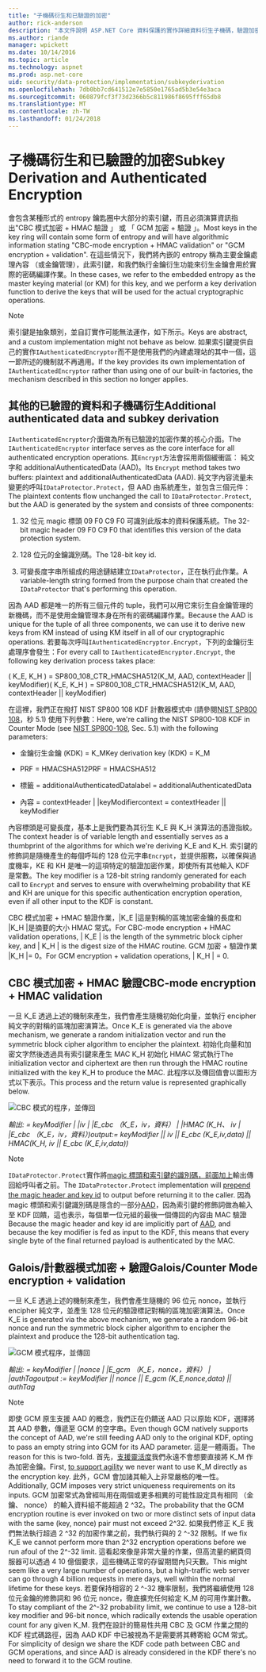 ```yaml
---
title: "子機碼衍生和已驗證的加密"
author: rick-anderson
description: "本文件說明 ASP.NET Core 資料保護的實作詳細資料衍生子機碼，驗證加密。"
ms.author: riande
manager: wpickett
ms.date: 10/14/2016
ms.topic: article
ms.technology: aspnet
ms.prod: asp.net-core
uid: security/data-protection/implementation/subkeyderivation
ms.openlocfilehash: 7db0bb7cd641512e7e5850e1765ad5b3e54e3aca
ms.sourcegitcommit: 060879fcf3f73d2366b5c811986f8695fff65db8
ms.translationtype: MT
ms.contentlocale: zh-TW
ms.lasthandoff: 01/24/2018
---
```

# <a name="subkey-derivation-and-authenticated-encryption"></a><span data-ttu-id="bf197-103">子機碼衍生和已驗證的加密</span><span class="sxs-lookup"><span data-stu-id="bf197-103">Subkey Derivation and Authenticated Encryption</span></span>

<a name="data-protection-implementation-subkey-derivation"></a>

<span data-ttu-id="bf197-104">會包含某種形式的 entropy 鑰匙圈中大部分的索引鍵，而且必須演算資訊指出"CBC 模式加密 + HMAC 驗證 」 或 「 GCM 加密 + 驗證 」。</span><span class="sxs-lookup"><span data-stu-id="bf197-104">Most keys in the key ring will contain some form of entropy and will have algorithmic information stating "CBC-mode encryption + HMAC validation" or "GCM encryption + validation".</span></span> <span data-ttu-id="bf197-105">在這些情況下，我們將內嵌的 entropy 稱為主要金鑰處理內容 （或金鑰管理），此索引鍵，和我們執行金鑰衍生功能來衍生金鑰會用於實際的密碼編譯作業。</span><span class="sxs-lookup"><span data-stu-id="bf197-105">In these cases, we refer to the embedded entropy as the master keying material (or KM) for this key, and we perform a key derivation function to derive the keys that will be used for the actual cryptographic operations.</span></span>

> [!NOTE]
> <span data-ttu-id="bf197-106">索引鍵是抽象類別，並自訂實作可能無法運作，如下所示。</span><span class="sxs-lookup"><span data-stu-id="bf197-106">Keys are abstract, and a custom implementation might not behave as below.</span></span> <span data-ttu-id="bf197-107">如果索引鍵提供自己的實作`IAuthenticatedEncryptor`而不是使用我們的內建處理站的其中一個，這一節所述的機制就不再適用。</span><span class="sxs-lookup"><span data-stu-id="bf197-107">If the key provides its own implementation of `IAuthenticatedEncryptor` rather than using one of our built-in factories, the mechanism described in this section no longer applies.</span></span>

<a name="data-protection-implementation-subkey-derivation-aad"></a>

## <a name="additional-authenticated-data-and-subkey-derivation"></a><span data-ttu-id="bf197-108">其他的已驗證的資料和子機碼衍生</span><span class="sxs-lookup"><span data-stu-id="bf197-108">Additional authenticated data and subkey derivation</span></span>

<span data-ttu-id="bf197-109">`IAuthenticatedEncryptor`介面做為所有已驗證的加密作業的核心介面。</span><span class="sxs-lookup"><span data-stu-id="bf197-109">The `IAuthenticatedEncryptor` interface serves as the core interface for all authenticated encryption operations.</span></span> <span data-ttu-id="bf197-110">其`Encrypt`方法會採用兩個緩衝區： 純文字和 additionalAuthenticatedData (AAD)。</span><span class="sxs-lookup"><span data-stu-id="bf197-110">Its `Encrypt` method takes two buffers: plaintext and additionalAuthenticatedData (AAD).</span></span> <span data-ttu-id="bf197-111">純文字內容流量未變更的呼叫`IDataProtector.Protect`，但 AAD 由系統產生，並包含三個元件：</span><span class="sxs-lookup"><span data-stu-id="bf197-111">The plaintext contents flow unchanged the call to `IDataProtector.Protect`, but the AAD is generated by the system and consists of three components:</span></span>

1. <span data-ttu-id="bf197-112">32 位元 magic 標頭 09 F0 C9 F0 可識別此版本的資料保護系統。</span><span class="sxs-lookup"><span data-stu-id="bf197-112">The 32-bit magic header 09 F0 C9 F0 that identifies this version of the data protection system.</span></span>

2. <span data-ttu-id="bf197-113">128 位元的金鑰識別碼。</span><span class="sxs-lookup"><span data-stu-id="bf197-113">The 128-bit key id.</span></span>

3. <span data-ttu-id="bf197-114">可變長度字串所組成的用途鏈結建立`IDataProtector`，正在執行此作業。</span><span class="sxs-lookup"><span data-stu-id="bf197-114">A variable-length string formed from the purpose chain that created the `IDataProtector` that's performing this operation.</span></span>

<span data-ttu-id="bf197-115">因為 AAD 都是唯一的所有三個元件的 tuple，我們可以用它來衍生自金鑰管理的新機碼，而不是使用金鑰管理本身在所有的密碼編譯作業。</span><span class="sxs-lookup"><span data-stu-id="bf197-115">Because the AAD is unique for the tuple of all three components, we can use it to derive new keys from KM instead of using KM itself in all of our cryptographic operations.</span></span> <span data-ttu-id="bf197-116">若要每次呼叫`IAuthenticatedEncryptor.Encrypt`，下列的金鑰衍生處理序會發生：</span><span class="sxs-lookup"><span data-stu-id="bf197-116">For every call to `IAuthenticatedEncryptor.Encrypt`, the following key derivation process takes place:</span></span>

<span data-ttu-id="bf197-117">( K_E, K_H ) = SP800_108_CTR_HMACSHA512(K_M, AAD, contextHeader || keyModifier)</span><span class="sxs-lookup"><span data-stu-id="bf197-117">( K_E, K_H ) = SP800_108_CTR_HMACSHA512(K_M, AAD, contextHeader || keyModifier)</span></span>

<span data-ttu-id="bf197-118">在這裡，我們正在撥打 NIST SP800 108 KDF 計數器模式中 (請參閱[NIST SP800 108](http://nvlpubs.nist.gov/nistpubs/Legacy/SP/nistspecialpublication800-108.pdf)，秒 5.1) 使用下列參數：</span><span class="sxs-lookup"><span data-stu-id="bf197-118">Here, we're calling the NIST SP800-108 KDF in Counter Mode (see [NIST SP800-108](http://nvlpubs.nist.gov/nistpubs/Legacy/SP/nistspecialpublication800-108.pdf), Sec. 5.1) with the following parameters:</span></span>

* <span data-ttu-id="bf197-119">金鑰衍生金鑰 (KDK) = K_M</span><span class="sxs-lookup"><span data-stu-id="bf197-119">Key derivation key (KDK) = K_M</span></span>

* <span data-ttu-id="bf197-120">PRF = HMACSHA512</span><span class="sxs-lookup"><span data-stu-id="bf197-120">PRF = HMACSHA512</span></span>

* <span data-ttu-id="bf197-121">標籤 = additionalAuthenticatedData</span><span class="sxs-lookup"><span data-stu-id="bf197-121">label = additionalAuthenticatedData</span></span>

* <span data-ttu-id="bf197-122">內容 = contextHeader | |keyModifier</span><span class="sxs-lookup"><span data-stu-id="bf197-122">context = contextHeader || keyModifier</span></span>

<span data-ttu-id="bf197-123">內容標頭是可變長度，基本上是我們要為其衍生 K_E 與 K_H 演算法的憑證指紋。</span><span class="sxs-lookup"><span data-stu-id="bf197-123">The context header is of variable length and essentially serves as a thumbprint of the algorithms for which we're deriving K_E and K_H.</span></span> <span data-ttu-id="bf197-124">索引鍵的修飾詞是隨機產生的每個呼叫的 128 位元字串`Encrypt`，並提供服務，以確保與過度機率，KE 和 KH 是唯一的這項特定的驗證加密作業，即使所有其他輸入 KDF 是常數。</span><span class="sxs-lookup"><span data-stu-id="bf197-124">The key modifier is a 128-bit string randomly generated for each call to `Encrypt` and serves to ensure with overwhelming probability that KE and KH are unique for this specific authentication encryption operation, even if all other input to the KDF is constant.</span></span>

<span data-ttu-id="bf197-125">CBC 模式加密 + HMAC 驗證作業，|K_E |這是對稱的區塊加密金鑰的長度和 |K_H |是摘要的大小 HMAC 常式。</span><span class="sxs-lookup"><span data-stu-id="bf197-125">For CBC-mode encryption + HMAC validation operations, | K_E | is the length of the symmetric block cipher key, and | K_H | is the digest size of the HMAC routine.</span></span> <span data-ttu-id="bf197-126">GCM 加密 + 驗證作業 |K_H |= 0。</span><span class="sxs-lookup"><span data-stu-id="bf197-126">For GCM encryption + validation operations, | K_H | = 0.</span></span>

## <a name="cbc-mode-encryption--hmac-validation"></a><span data-ttu-id="bf197-127">CBC 模式加密 + HMAC 驗證</span><span class="sxs-lookup"><span data-stu-id="bf197-127">CBC-mode encryption + HMAC validation</span></span>

<span data-ttu-id="bf197-128">一旦 K_E 透過上述的機制來產生，我們會產生隨機初始化向量，並執行 encipher 純文字的對稱的區塊加密演算法。</span><span class="sxs-lookup"><span data-stu-id="bf197-128">Once K_E is generated via the above mechanism, we generate a random initialization vector and run the symmetric block cipher algorithm to encipher the plaintext.</span></span> <span data-ttu-id="bf197-129">初始化向量和加密文字然後透過具有索引鍵來產生 MAC K_H 初始化 HMAC 常式執行</span><span class="sxs-lookup"><span data-stu-id="bf197-129">The initialization vector and ciphertext are then run through the HMAC routine initialized with the key K_H to produce the MAC.</span></span> <span data-ttu-id="bf197-130">此程序以及傳回值會以圖形方式以下表示。</span><span class="sxs-lookup"><span data-stu-id="bf197-130">This process and the return value is represented graphically below.</span></span>

![CBC 模式的程序，並傳回](subkeyderivation/_static/cbcprocess.png)

<span data-ttu-id="bf197-132">*輸出: = keyModifier | |iv | |E_cbc （K_E，iv，資料） | |HMAC (K_H、 iv | |E_cbc （K_E，iv，資料）)*</span><span class="sxs-lookup"><span data-stu-id="bf197-132">*output:= keyModifier || iv || E_cbc (K_E,iv,data) || HMAC(K_H, iv || E_cbc (K_E,iv,data))*</span></span>

> [!NOTE]
> <span data-ttu-id="bf197-133">`IDataProtector.Protect`實作將[magic 標頭和索引鍵的識別碼，前面加上](authenticated-encryption-details.md)輸出傳回給呼叫者之前。</span><span class="sxs-lookup"><span data-stu-id="bf197-133">The `IDataProtector.Protect` implementation will [prepend the magic header and key id](authenticated-encryption-details.md) to output before returning it to the caller.</span></span> <span data-ttu-id="bf197-134">因為 magic 標頭和索引鍵識別碼是隱含的一部分[AAD](xref:security/data-protection/implementation/subkeyderivation#data-protection-implementation-subkey-derivation-aad)，因為索引鍵的修飾詞做為輸入至 KDF 回饋，這也表示，每個單一位元組的最後一個傳回的內容由 MAC 驗證</span><span class="sxs-lookup"><span data-stu-id="bf197-134">Because the magic header and key id are implicitly part of [AAD](xref:security/data-protection/implementation/subkeyderivation#data-protection-implementation-subkey-derivation-aad), and because the key modifier is fed as input to the KDF, this means that every single byte of the final returned payload is authenticated by the MAC.</span></span>

## <a name="galoiscounter-mode-encryption--validation"></a><span data-ttu-id="bf197-135">Galois/計數器模式加密 + 驗證</span><span class="sxs-lookup"><span data-stu-id="bf197-135">Galois/Counter Mode encryption + validation</span></span>

<span data-ttu-id="bf197-136">一旦 K_E 透過上述的機制來產生，我們會產生隨機的 96 位元 nonce，並執行 encipher 純文字，並產生 128 位元的驗證標記對稱的區塊加密演算法。</span><span class="sxs-lookup"><span data-stu-id="bf197-136">Once K_E is generated via the above mechanism, we generate a random 96-bit nonce and run the symmetric block cipher algorithm to encipher the plaintext and produce the 128-bit authentication tag.</span></span>

![GCM 模式程序，並傳回](subkeyderivation/_static/galoisprocess.png)

<span data-ttu-id="bf197-138">*輸出: = keyModifier | |nonce | |E_gcm （K_E，nonce，資料） | |authTag*</span><span class="sxs-lookup"><span data-stu-id="bf197-138">*output := keyModifier || nonce || E_gcm (K_E,nonce,data) || authTag*</span></span>

> [!NOTE]
> <span data-ttu-id="bf197-139">即使 GCM 原生支援 AAD 的概念，我們正在仍饋送 AAD 只以原始 KDF，選擇將其 AAD 參數，傳遞至 GCM 的空字串。</span><span class="sxs-lookup"><span data-stu-id="bf197-139">Even though GCM natively supports the concept of AAD, we're still feeding AAD only to the original KDF, opting to pass an empty string into GCM for its AAD parameter.</span></span> <span data-ttu-id="bf197-140">這是一體兩面。</span><span class="sxs-lookup"><span data-stu-id="bf197-140">The reason for this is two-fold.</span></span> <span data-ttu-id="bf197-141">首先，[支援靈活度](context-headers.md#data-protection-implementation-context-headers)我們永遠不會想要直接將 K_M 作為加密金鑰。</span><span class="sxs-lookup"><span data-stu-id="bf197-141">First, [to support agility](context-headers.md#data-protection-implementation-context-headers) we never want to use K_M directly as the encryption key.</span></span> <span data-ttu-id="bf197-142">此外，GCM 會加諸其輸入上非常嚴格的唯一性。</span><span class="sxs-lookup"><span data-stu-id="bf197-142">Additionally, GCM imposes very strict uniqueness requirements on its inputs.</span></span> <span data-ttu-id="bf197-143">GCM 加密常式為曾經叫用在兩個或更多相異的可能性設定具有相同 （金鑰、 nonce） 的輸入資料組不能超過 2 ^32。</span><span class="sxs-lookup"><span data-stu-id="bf197-143">The probability that the GCM encryption routine is ever invoked on two or more distinct sets of input data with the same (key, nonce) pair must not exceed 2^32.</span></span> <span data-ttu-id="bf197-144">如果我們修正 K_E 我們無法執行超過 2 ^32 的加密作業之前，我們執行與的 2 ^-32 限制。</span><span class="sxs-lookup"><span data-stu-id="bf197-144">If we fix K_E we cannot perform more than 2^32 encryption operations before we run afoul of the 2^-32 limit.</span></span> <span data-ttu-id="bf197-145">這看起來像是非常大量的作業，但高流量的網頁伺服器可以透過 4 10 億個要求，這些機碼正常的存留期間內只天數。</span><span class="sxs-lookup"><span data-stu-id="bf197-145">This might seem like a very large number of operations, but a high-traffic web server can go through 4 billion requests in mere days, well within the normal lifetime for these keys.</span></span> <span data-ttu-id="bf197-146">若要保持相容的 2 ^-32 機率限制，我們將繼續使用 128 位元金鑰的修飾詞和 96 位元 nonce，徹底擴充任何給定 K_M 的可用作業計數。</span><span class="sxs-lookup"><span data-stu-id="bf197-146">To stay compliant of the 2^-32 probability limit, we continue to use a 128-bit key modifier and 96-bit nonce, which radically extends the usable operation count for any given K_M.</span></span> <span data-ttu-id="bf197-147">我們在設計的簡易性共用 CBC 及 GCM 作業之間的 KDF 程式碼路徑，因為 AAD KDF 中已被視為不是需要將其轉寄給 GCM 常式。</span><span class="sxs-lookup"><span data-stu-id="bf197-147">For simplicity of design we share the KDF code path between CBC and GCM operations, and since AAD is already considered in the KDF there's no need to forward it to the GCM routine.</span></span>
